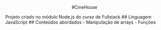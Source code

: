 <p align="center"> #CineHouse </p>
Projeto criado no módulo Node.js do curso de Fullstack
## Linguagem
JavaScript
## Conteúdos abordados
- Manipulação de arrays
- Funções
